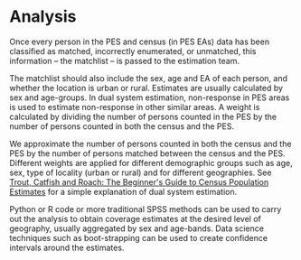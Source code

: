 # Analysis

Once every person in the PES and census (in PES EAs) data has been classified as matched, incorrectly enumerated, or unmatched, this information – the matchlist – is passed to the estimation team.

The matchlist should also include the sex, age and EA of each person, and whether the location is urban or rural. Estimates are usually calculated by sex and age-groups.
In dual system estimation, non-response in PES areas is used to estimate non-response in other similar areas. A weight is calculated by dividing the number of persons counted in the PES by the number of persons counted in both the census and the PES.

We approximate the number of persons counted in both the census and the PES by the number of persons matched between the census and the PES. 
Different weights are applied for different demographic groups such as age, sex, type of locality (urban or rural) and for different geographies. 
See [Trout, Catfish and Roach: The Beginner's Guide to Census Population Estimates](https://docslib.org/doc/2577669/trout-catfish-and-roach-the-beginner-s-guide-to-census-population-estimates) for a simple explanation of dual system estimation.

Python or R code or more traditional SPSS methods can be used to carry out the analysis to obtain coverage estimates at the desired level of geography, usually aggregated by sex and age-bands.
Data science techniques such as boot-strapping can be used to create confidence intervals around the estimates.</p>
